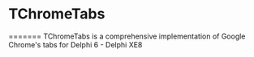 # TChromeTabs
=======
TChromeTabs is a comprehensive implementation of Google Chrome's tabs for Delphi 6 - Delphi XE8